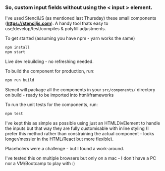 
### So, custom input fields without using the < input > element.

I've used StencilJS (as mentioned last Thursday) these small components (**https://stenciljs.com**). A handy tool thats easy to use/develop/test/compiles & polyfill adjustments. 


To get started (assuming you have npm - yarn works the same)

```bash
npm install
npm start
```

Live dev rebuilding - no refreshing needed.

To build the component for production, run:

```bash
npm run build
```

Stencil will package all the components in your ```src/components/``` directory on build - ready to be imported into html/frameworks

To run the unit tests for the components, run:
```bash
npm test
```

I've kept this as simple as possible using just an HTMLDivElement to handle the inputs but that way they are fully customisable with inline styling (I prefer this method rather than constraining the actual component - looks longer/messier in the HTML/React but more flexible).

Placeholers were a challenge - but I found a work-around.

I've tested this on multiple browsers but only on a mac - I don't have a PC nor a VM/Bootcamp to play with :)



